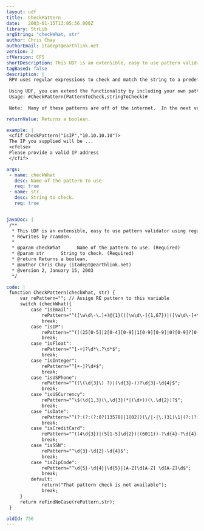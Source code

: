 ```yaml
---
layout: udf
title:  CheckPattern
date:   2003-01-15T13:05:56.000Z
library: StrLib
argString: "checkWhat, str"
author: Chris Chay
authorEmail: itadept@earthlink.net
version: 2
cfVersion: CF5
shortDescription: This UDF is an extensible, easy to use pattern validator using regular expressions.
tagBased: false
description: |
 RPV uses regular expressions to check and match the string to a predefined pattern.  For instance, date, phone number, credit card and so on.  2 parameters are required for using RPV, name of the pattern to check (see code), and the string to validate.  If a patter is not found, the UDF will return false.
 
 Using UDF, you can extend the functionality by including your own patterns.  Just add another case towards the bottom (above the default).
 Usage: #CheckPattern(PatternToCheck,stringToCheck)#
 
 Note:  Many of these patterns are off of the internet.  In the next version, I'll try to include as many credits to the original authors as possible, including specific example of pattern matches and non-matches.  I can really only take credit for the UDF and not the patterns.

returnValue: Returns a boolean.

example: |
 <cfif CheckPattern("isIP","10.10.10.10")>
 The IP you supplied will be ...
 <cfelse>
 Please provide a valid IP address
 </cfif>

args:
 - name: checkWhat
   desc: Name of the pattern to use.
   req: true
 - name: str
   desc: String to check.
   req: true


javaDoc: |
 /**
  * This UDF is an extensible, easy to use pattern validator using regular expressions.
  * Rewrites by rcamden.
  * 
  * @param checkWhat      Name of the pattern to use. (Required)
  * @param str      String to check. (Required)
  * @return Returns a boolean. 
  * @author Chris Chay (itadept@earthlink.net) 
  * @version 2, January 15, 2003 
  */

code: |
 function CheckPattern(checkWhat, str) {
     var rePattern=""; // Assign RE pattern to this variable
     switch (checkWhat){
         case "isEmail":
             rePattern="^([\w\d\-\.]+)@{1}(([\w\d\-]{1,67})|([\w\d\-]+\.[\w\d\-]{1,67}))\.(([a-zA-Z\d]{2,4})(\.[a-zA-Z\d]{2})?)$";
             break;
         case "isIP":
             rePattern="^(((25[0-5]|2[0-4][0-9]|1[0-9][0-9]|0?[0-9]?[0-9])\.){3,3}(25[0-5]|2[0-4][0-9]|1[0-9][0-9]|0?[0-9]?[0-9]))$";
             break;
         case "isFloat":
             rePattern="^[-+]?\d*\.?\d*$";
             break;
         case "isInteger":
             rePattern="^[+-]?\d+$";
             break;
         case "isUSPhone":
             rePattern="^((\(\d{3}\) ?)|(\d{3}-))?\d{3}-\d{4}$";
             break;
         case "isUSCurrency":
             rePattern="^\$(\d{1,3}(\,\d{3})*|(\d+))(\.\d{2})?$";
             break;
         case "isDate":
             rePattern="^(?:(?:(?:0?[13578]|1[02])(\/|-|\.)31)\1|(?:(?:0?[1,3-9]|1[0-2])(\/|-|\.)(?:29|30)\2))(?:(?:1[6-9]|[2-9]\d)?\d{2})$|^(?:0?2(\/|-|\.)29\3(?:(?:(?:1[6-9]|[2-9]\d)?(?:0[48]|[2468][048]|[13579][26])|(?:(?:16|[2468][048]|[3579][26])00))))$|^(?:(?:0?[1-9])|(?:1[0-2]))(\/|-|\.)(?:0?[1-9]|1\d|2[0-8])\4(?:(?:1[6-9]|[2-9]\d)?\d{2})$";
             break;
         case "isCreditCard":
             rePattern="^((4\d{3})|(5[1-5]\d{2})|(6011))-?\d{4}-?\d{4}-?\d{4}|3[4,7]\d{13}$";
             break;
         case "isSSN":
             rePattern="^\d{3}-\d{2}-\d{4}$";
             break;
         case "isZipCode":
             rePattern="^\d{5}-\d{4}|\d{5}|[A-Z]\d[A-Z] \d[A-Z]\d$";
             break;
         default:
             return("That pattern check is not available");
             break;
     }
     return reFindNoCase(rePattern,str);
 }

oldId: 756
---
```


